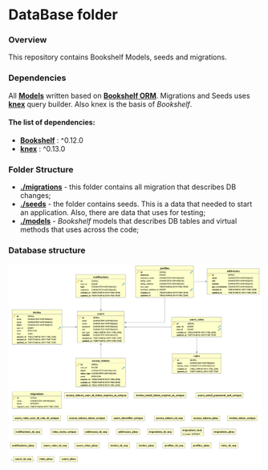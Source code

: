 # DataBase folder

### Overview

This repository contains Bookshelf Models, seeds and migrations. 

### Dependencies

All **[Models](./models)** written based on **[Bookshelf ORM](https://bookshelfjs.org/)**. Migrations and Seeds uses **[knex](https://knexjs.org/)** query builder. Also knex is the basis of *Bookshelf*.

#### The list of dependencies:

* **[Bookshelf](https://bookshelfjs.org/)** : ^0.12.0
* **[knex](https://knexjs.org/)** : ^0.13.0



### Folder Structure

* **[./migrations](./models)** - this folder contains all migration that describes DB changes;
* **[./seeds](./models)** - the folder contains seeds. This is a data that needed to start an application. Also, there are data that uses for testing; 
* **[./models](./models)** - *Bookshelf* models that describes DB tables and virtual methods that uses across the code;


### Database structure
![alt text](./docs/testER.png)
